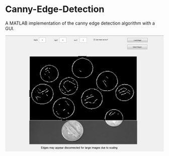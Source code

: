 # Canny-Edge-Detection
A MATLAB implementation of the canny edge detection algorithm with a GUI.

![test](ce1.png)
